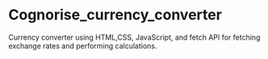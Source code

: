 # Cognorise_currency_converter
Currency converter using HTML,CSS, JavaScript, and fetch API for fetching exchange rates and performing calculations.
